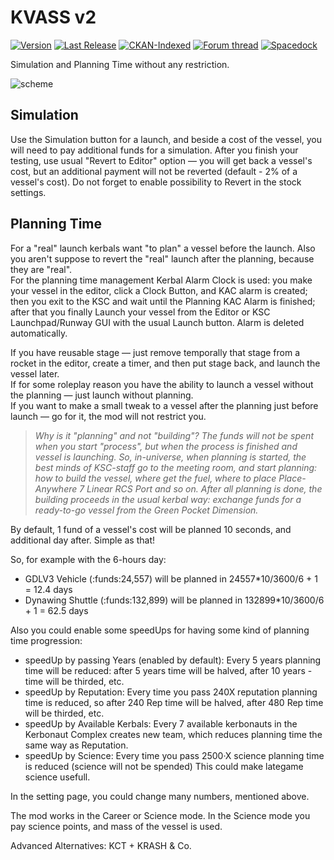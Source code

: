# KVASS v2

[![Version](https://img.shields.io/github/release/yalov/KVASS.svg?label=Version&colorB=4CC61E)](https://github.com/yalov/KVASS/releases)
[![Last Release](https://img.shields.io/github/release-date/yalov/KVASS.svg?label=Last%20Release&colorB=99C611)](https://github.com/yalov/KVASS/releases)
[![CKAN-Indexed](https://img.shields.io/badge/CKAN-Indexed-yellowgreen.svg)](https://github.com/KSP-CKAN/CKAN)
[![Forum thread](https://img.shields.io/badge/Link-Forum%20thread-blue.svg)](https://forum.kerbalspaceprogram.com/index.php?/topic/183393-*)
[![Spacedock](https://img.shields.io/badge/Link-Spacedock-blue.svg)](https://spacedock.info/mod/2138)

Simulation and Planning Time without any restriction.

![scheme](https://i.imgur.com/woOyOm0.jpeg)

## Simulation

Use the Simulation button for a launch, and beside a cost of the vessel, you will need to pay additional funds for a simulation.
After you finish your testing, use usual "Revert to Editor" option — you will get back a vessel's cost, but an additional payment will not be reverted (default - 2% of a vessel's cost).
Do not forget to enable possibility to Revert in the stock settings.

## Planning Time

For a "real" launch kerbals want "to plan" a vessel before the launch. Also you aren't suppose to revert the "real" launch after the planning, because they are "real".  
For the planning time management Kerbal Alarm Clock is used: you make your vessel in the editor, click a Clock Button, and KAC alarm is created; then you exit to the KSC and wait until the Planning KAC Alarm is finished; after that you finally Launch your vessel from the Editor or KSC Launchpad/Runway GUI with the usual Launch button. Alarm is deleted automatically.

If you have reusable stage — just remove temporally that stage from a rocket in the editor, create a timer, and then put stage back, and launch the vessel later.  
If for some roleplay reason you have the ability to launch a vessel without the planning — just launch without planning.  
If you want to make a small tweak to a vessel after the planning just before launch — go for it, the mod will not restrict you.  

> *Why is it "planning" and not "building"?
> The funds will not be spent when you start "process", but when the process is finished and vessel is launching.
> So, in-universe, when planning is started, the best minds of KSC-staff go to the meeting room,
> and start planning: how to build the vessel, where get the fuel, where to place Place-Anywhere 7 Linear RCS Port and so on.
> After all planning is done, the building proceeds in the usual kerbal way: exchange funds for a ready-to-go vessel from the Green  Pocket Dimension.*

By default, 1 fund of a vessel's cost will be planned 10 seconds, and additional day after. Simple as that!

So, for example with the 6-hours day:

* GDLV3 Vehicle (:funds:24,557) will be planned in 24557*10/3600/6 + 1 = 12.4 days
* Dynawing Shuttle (:funds:132,899) will be planned in 132899*10/3600/6 + 1 = 62.5 days

Also you could enable some speedUps for having some kind of planning time progression:

* speedUp by passing Years (enabled by default):
  Every 5 years planning time will be reduced:
  after 5 years time will be halved, after 10 years - time will be thirded, etc.
* speedUp by Reputation:
  Every time you pass 240X reputation planning time is reduced,
  so after 240 Rep time will be halved, after 480 Rep time will be thirded, etc.
* speedUp by Available Kerbals:
  Every 7 available kerbonauts in the Kerbonaut Complex creates new team,
  which reduces planning time the same way as Reputation.
* speedUp by Science:
  Every time you pass 2500·X science planning time is reduced (science will not be spended)
  This could make lategame science usefull.

In the setting page, you could change many numbers, mentioned above.

The mod works in the Career or Science mode. In the Science mode you pay science points, and mass of the vessel is used.

Advanced Alternatives: KCT + KRASH & Co.

